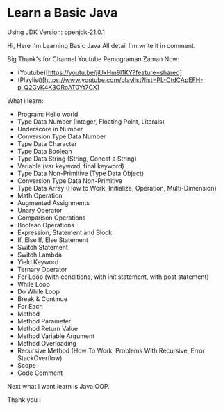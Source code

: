 # Learn a Basic Java

Using JDK Version: openjdk-21.0.1

Hi, Here I'm Learning Basic Java
All detail I'm write it in comment.

Big Thank's for Channel Youtube Pemograman Zaman Now:
- (Youtube)[https://youtu.be/jiUxHm9l1KY?feature=shared]
- (Playlist)[https://www.youtube.com/playlist?list=PL-CtdCApEFH-p_Q2GyK4K3ORoAT0Yt7CX]

What i learn:
 - Program: Hello world
 - Type Data Number (Integer, Floating Point, Literals)
 - Underscore in Number
 - Conversion Type Data Number
 - Type Data Character
 - Type Data Boolean
 - Type Data String (String, Concat a String)
 - Variable (var keyword, final keyword)
 - Type Data Non-Primitive (Type Data Object)
 - Conversion Type Data Non-Primitive
 - Type Data Array (How to Work, Initialize, Operation, Multi-Dimension)
 - Math Operation
 - Augmented Assignments
 - Unary Operator
 - Comparison Operations
 - Boolean Operations
 - Expression, Statement and Block
 - If, Else If, Else Statement
 - Switch Statement
 - Switch Lambda
 - Yield Keyword
 - Ternary Operator
 - For Loop (with conditions, with init statement, with post statement)
 - While Loop
 - Do While Loop
 - Break & Continue
 - For Each
 - Method
 - Method Parameter
 - Method Return Value
 - Method Variable Argument
 - Method Overloading
 - Recursive Method (How To Work, Problems With Recursive, Error StackOverflow)
 - Scope
 - Code Comment

Next what i want learn is Java OOP.

Thank you !
